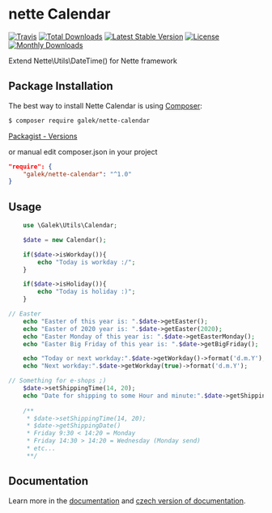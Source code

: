 # nette Calendar

[![Travis](https://travis-ci.org/JanGalek/netteCalendar.svg?branch=master)](https://travis-ci.org/JanGalek/netteCalendar)
[![Total Downloads](https://poser.pugx.org/galek/nette-calendar/downloads)](https://packagist.org/packages/galek/nette-calendar)
[![Latest Stable Version](https://poser.pugx.org/galek/nette-calendar/v/stable)](https://packagist.org/packages/galek/nette-calendar)
[![License](https://poser.pugx.org/galek/nette-calendar/license)](https://packagist.org/packages/galek/nette-calendar)
[![Monthly Downloads](https://poser.pugx.org/galek/nette-calendar/d/monthly)](https://packagist.org/packages/galek/nette-calendar)

Extend Nette\Utils\DateTime() for Nette framework


Package Installation
-------------------

The best way to install Nette Calendar is using [Composer](http://getcomposer.org/):

```sh
$ composer require galek/nette-calendar
```

[Packagist - Versions](https://packagist.org/packages/galek/nette-calendar)

or manual edit composer.json in your project

```json
"require": {
    "galek/nette-calendar": "^1.0"
}
```

Usage
-----

```php
    use \Galek\Utils\Calendar;

    $date = new Calendar();

    if($date->isWorkday()){
        echo "Today is workday :/";
    }

    if($date->isHoliday()){
        echo "Today is holiday :)";
    }

// Easter
    echo "Easter of this year is: ".$date->getEaster();
    echo "Easter of 2020 year is: ".$date->getEaster(2020);
    echo "Easter Monday of this year is: ".$date->getEasterMonday();
    echo "Easter Big Friday of this year is: ".$date->getBigFriday();

    echo "Today or next workday:".$date->getWorkday()->format('d.m.Y');
    echo "Next workday:".$date->getWorkday(true)->format('d.m.Y');

// Something for e-shops ;)
    $date->setShippingTime(14, 20);
    echo "Date for shipping to some Hour and minute:".$date->getShippingDate()->format('d.m.Y');
    
    /**
     * $date->setShippingTime(14, 20);
     * $date->getShippingDate()
     * Friday 9:30 < 14:20 = Monday
     * Friday 14:30 > 14:20 = Wednesday (Monday send)
     * etc...
     **/
```

Documentation
-------------

Learn more in the [documentation](https://github.com/JanGalek/netteCalendar/blob/master/docs/en/index.md) and [czech version of documentation](https://github.com/JanGalek/netteCalendar/blob/master/docs/cs/index.md).
